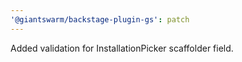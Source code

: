 ```yaml
---
'@giantswarm/backstage-plugin-gs': patch
---
```


Added validation for InstallationPicker scaffolder field.
